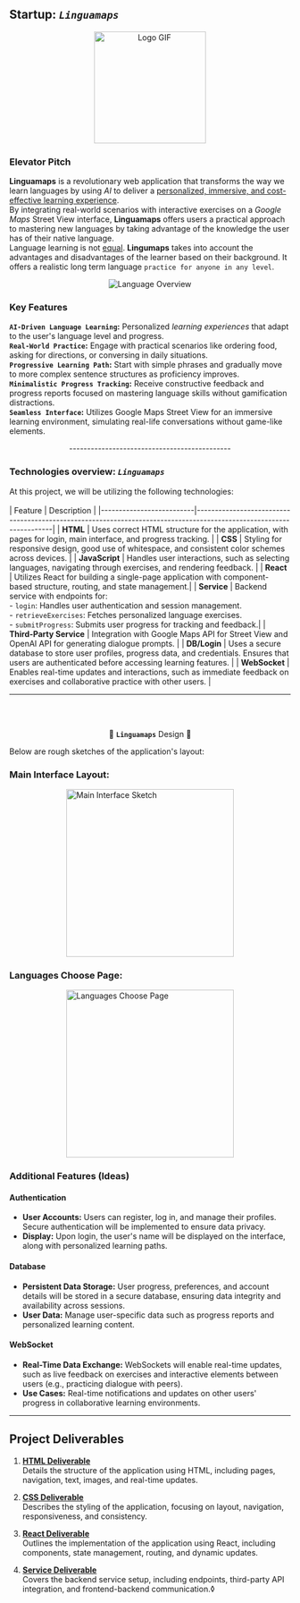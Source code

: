 ## Startup: _`Linguamaps`_

<div style="text-align: center;">
    <img src="assets/Logo.gif" alt="Logo GIF" style="width: 200px; height: auto;">
</div>


### Elevator Pitch

**Linguamaps** is a revolutionary web application that transforms the way we learn languages by using _AI_ to deliver a <u> personalized, immersive, and cost-effective learning experience</u>.<br>By integrating real-world scenarios with interactive exercises on a _Google Maps_ Street View interface, **Linguamaps** offers users a practical approach to mastering new languages by taking advantage of the knowledge the user has of their native language.<br> Language learning is not <u>equal</u>. **Lingumaps** takes into account the advantages and disadvantages of the learner based on their background. It offers a realistic long term language `practice for anyone in any level`.

<div style="text-align: center;">

![Language Overview](assets/LangaugeOverview.jpg)

</div>

### Key Features

**`AI-Driven Language Learning`:** Personalized _learning experiences_ that adapt to the user's language level and progress.<br>
**`Real-World Practice`:** Engage with practical scenarios like ordering food, asking for directions, or conversing in daily situations.<br>
**`Progressive Learning Path`:** Start with simple phrases and gradually move to more complex sentence structures as proficiency improves.<br>
**`Minimalistic Progress Tracking`:** Receive constructive feedback and progress reports focused on mastering language skills without gamification distractions.<br>
**`Seamless Interface`:** Utilizes Google Maps Street View for an immersive learning environment, simulating real-life conversations without game-like elements.<br>

<div style="text-align: center;">
    ---------------------------------------------
</div>

### Technologies overview: _`Linguamaps`_

At this project, we will be utilizing the following technologies:<br><br>
| Feature | Description |
|--------------------------|--------------------------------------------------------------------------------------------------------------------|
| **HTML** | Uses correct HTML structure for the application, with pages for login, main interface, and progress tracking. |
| **CSS** | Styling for responsive design, good use of whitespace, and consistent color schemes across devices. |
| **JavaScript** | Handles user interactions, such as selecting languages, navigating through exercises, and rendering feedback. |
| **React** | Utilizes React for building a single-page application with component-based structure, routing, and state management.|
| **Service** | Backend service with endpoints for:<br> - `login`: Handles user authentication and session management.<br> - `retrieveExercises`: Fetches personalized language exercises.<br> - `submitProgress`: Submits user progress for tracking and feedback.|
| **Third-Party Service** | Integration with Google Maps API for Street View and OpenAI API for generating dialogue prompts. |
| **DB/Login** | Uses a secure database to store user profiles, progress data, and credentials. Ensures that users are authenticated before accessing learning features. |
| **WebSocket** | Enables real-time updates and interactions, such as immediate feedback on exercises and collaborative practice with other users. |

---

<br><br>

<div style="text-align: center;">

🌟 **`Linguamaps`** Design 🌟

</div>

Below are rough sketches of the application's layout:<br>

 ### **Main Interface Layout**:

<div style="display: flex; justify-content: center;">
    <img src="assets/first_page.jpeg" alt="Main Interface Sketch" style="width: 300px; height: auto;">
</div>

### **Languages Choose Page**:

<div style="display: flex; justify-content: center;">
    <img src="assets/choose_language.jpeg" alt="Languages Choose Page" style="width: 300px; height: auto;">
</div>

### Additional Features (Ideas)
#### Authentication
- **User Accounts:** Users can register, log in, and manage their profiles. Secure authentication will be implemented to ensure data privacy.
- **Display:** Upon login, the user's name will be displayed on the interface, along with personalized learning paths.

#### Database
- **Persistent Data Storage:** User progress, preferences, and account details will be stored in a secure database, ensuring data integrity and availability across sessions.
- **User Data:** Manage user-specific data such as progress reports and personalized learning content.

#### WebSocket
- **Real-Time Data Exchange:** WebSockets will enable real-time updates, such as live feedback on exercises and interactive elements between users (e.g., practicing dialogue with peers).
- **Use Cases:** Real-time notifications and updates on other users' progress in collaborative learning environments.
---

## Project Deliverables

1. **[HTML Deliverable](assets/Deliverables/HTML_Deliverable.md)**  
   Details the structure of the application using HTML, including pages, navigation, text, images, and real-time updates.
2. **[CSS Deliverable](assets/Deliverables/CSS_Deliverable.md)**  
   Describes the styling of the application, focusing on layout, navigation, responsiveness, and consistency.

3. **[React Deliverable](assets/Deliverables/React_Deliverable.md)**  
   Outlines the implementation of the application using React, including components, state management, routing, and dynamic updates.
4. **[Service Deliverable](assets/Deliverables/Service_Deliverable.md)**  
   Covers the backend service setup, including endpoints, third-party API integration, and frontend-backend communication.◊
